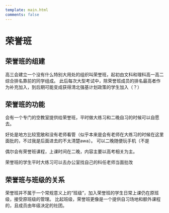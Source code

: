 ```yaml
---
template: main.html
comments: false
---
```


# 荣誉班

## 荣誉班的组建

高三会建立一个没有什么特别大用处的组织叫荣誉班，起初由文科和理科高一高二综合排名靠前的同学组成。
此后每次大型考试中，除荣誉班成员的排名最高者作为补充加入，到后期可能变成获得清北强基计划政策的学生加入（？）

## 荣誉班的功能

会有一个专门的空教室提供给荣誉班，平时做大练习和二晚自习的时候可以自愿去。

好处是地方比较宽敞和没有老师看管（似乎本来是会有老师在大练习的时候在这里面批的，不过我是后面进去的不太清楚awa）。
<span class="heimu" title="这是可以说的吗？">可以二晚随便玩手机（不是</span>

偶尔会有荣誉班课程，上课时间在二晚，内容主要以高考相关为主。

荣誉班的学生平时大练习可以去办公室找自己的科任老师当面批改

## 荣誉班与班级的关系

荣誉班并不属于一个常规意义上的“班级”，加入荣誉班的学生日常上课仍在原班级，接受原班级的管理。
比起班级，荣誉班更像是一个提供自习场地和额外课程的，且成员由年级决定的社团。
